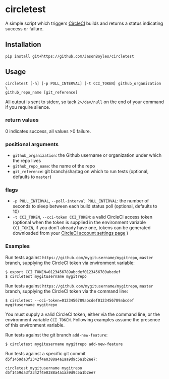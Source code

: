 # circletest
A simple script which triggers [CircleCI](https://circleci.com/) builds and
returns a status indicating success or failure.

## Installation
    pip install git+https://github.com/JasonBoyles/circletest

## Usage
    circletest [-h] [-p POLL_INTERVAL] [-t CCI_TOKEN] github_organization \
    github_repo_name [git_reference]

All output is sent to stderr, so tack `2>/dev/null` on the end of your command
if you require silence.

### return values
0 indicates success, all values >0 failure.

### positional arguments
  * `github_organization`: the Github username or organization under which the repo lives
  * `github_repo_name`: the name of the repo
  * `git_reference`: git branch/sha/tag on which to run tests (optional, defaults to `master`)

### flags
  * `-p POLL_INTERVAL`, `--poll-interval POLL_INTERVAL`: the number of seconds
  to sleep between each build status poll (optional, defaults to 10)
  * `-t CCI_TOKEN`, `--cci-token CCI_TOKEN`: a valid CircleCI access token
  (optional when the token is supplied in the environment variable `CCI_TOKEN`,
    if you don't already have one, tokens can be generated downloaded from your [CircleCI account settings page](https://circleci.com/account/api) )

### Examples
Run tests against `https://github.com/mygitusername/mygitrepo`, `master` branch,
supplying the CircleCI token via environment variable:
```
$ export CCI_TOKEN=0123456789abcdef0123456789abcdef
$ circletest mygitusername mygitrepo
```
Run tests against `https://github.com/mygitusername/mygitrepo`, `master` branch,
supplying the CircleCI token via the command line:
```
$ circletest --cci-token=0123456789abcdef0123456789abcdef mygitusername mygitrepo
```
You must supply a valid CircleCI token, either via the command line, or
the environment variable `CCI_TOKEN`. Following examples assume the presence of
this environment variable.

Run tests against the git branch `add-new-feature`:
```
$ circletest mygitusername mygitrepo add-new-feature
```
Run tests against a specific git commit `d5f1459da3f2342f4e0388a4a1aa9d9c5a1b2ee7`:
```
circletest mygitusername mygitrepo d5f1459da3f2342f4e0388a4a1aa9d9c5a1b2ee7
```
